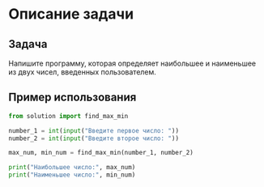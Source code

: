 # Описание задачи

## Задача

Напишите программу, которая определяет наибольшее и наименьшее из двух чисел, введенных пользователем.

## Пример использования

```python
from solution import find_max_min

number_1 = int(input("Введите первое число: "))
number_2 = int(input("Введите второе число: "))

max_num, min_num = find_max_min(number_1, number_2)

print("Наибольшее число:", max_num)
print("Наименьшее число:", min_num)
